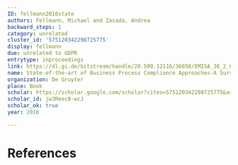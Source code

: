 ```yaml
---
ID: fellmann2016state
authors: Fellmann, Michael and Zasada, Andrea
backward_steps: 1
category: unrelated
cluster_id: '575120342298725775'
display: fellmann
due: unrelated to GDPR
entrytype: inproceedings
link: https://dl.gi.de/bitstream/handle/20.500.12116/36858/EMISA_36_2_6.pdf?sequence=1&isAllowed=y
name: State-of-the-art of Business Process Compliance Approaches-A Survey.
organization: De Gruyter
place: Book
scholar: https://scholar.google.com/scholar?cites=575120342298725775&as_sdt=2005&sciodt=0,5&hl=en
scholar_id: jw3Reec8-wcJ
scholar_ok: true
year: 2016

---
```


# References

